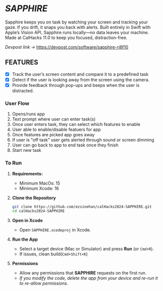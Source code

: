 # ***SAPPHIRE***
Sapphire keeps you on task by watching your screen and tracking your gaze. If you drift, it snaps you back with alerts. Built entirely in Swift with Apple’s Vision API, Sapphire runs locally—no data leaves your machine. Made at CalHacks 11.0 to keep you focused, distraction-free.

*Devpost link ->* https://devpost.com/software/sapphire-rj8f10



## **FEATURES**
- [x] Track the user’s screen content and compare it to a predefined task
- [x] Detect if the user is looking away from the screen using the camera.
- [x] Provide feedback through pop-ups and beeps when the user is distracted.

### **User Flow**
1) Opens/runs app
2) Text prompt where user can enter task(s)
3) Once user enters task, they can select which features to enable
4) User able to enable/disable featuers for app
5) Once features are picked app goes away
6) If user is "off task" user gets alerted through sound or screen dimming
7) User can go back to app to end task once they finish
8) Start new task

### To Run

1. **Requirements:**
   - Minimum MacOs: 15
   - Minimum Xcode: 16

2. **Clone the Repository**  
   ```bash
   git clone https://github.com/ezsinehan/calHacks2024-SAPPHIRE.git
   cd calHacks2024-SAPPHIRE
   ```

3. **Open in Xcode**  
   - Open `SAPPHIRE.xcodeproj` in Xcode.

4. **Run the App**  
   - Select a target device (Mac or Simulator) and press **Run** (or `Cmd+R`).
   - If issues, clean build(`Cmd+Shift+K`)

5. **Permissions**  
   - Allow any permissions that **SAPPHIRE** requests on the first run.
   - *If you modify the code, delete the app from your device and re-run it to re-allow permissions.*
